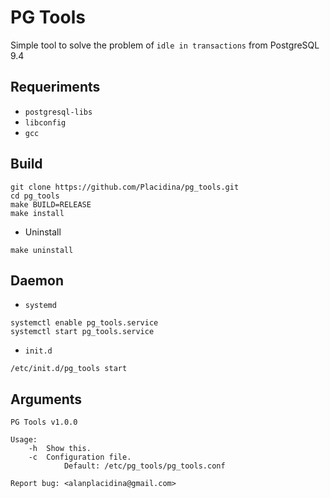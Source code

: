 # PG Tools

Simple tool to solve the problem of `idle in transactions` from PostgreSQL 9.4

## Requeriments

* `postgresql-libs`
* `libconfig`
* `gcc`

## Build

```
git clone https://github.com/Placidina/pg_tools.git
cd pg_tools
make BUILD=RELEASE
make install
```

* Uninstall

```
make uninstall
```

## Daemon

* `systemd`
```
systemctl enable pg_tools.service
systemctl start pg_tools.service
```

* `init.d`
```
/etc/init.d/pg_tools start
```

## Arguments

```
PG Tools v1.0.0

Usage:
	-h	Show this.
	-c	Configuration file.
			Default: /etc/pg_tools/pg_tools.conf

Report bug: <alanplacidina@gmail.com>
```